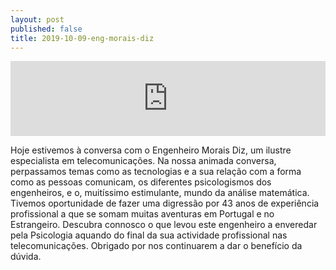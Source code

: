 ```yaml
---
layout: post
published: false
title: 2019-10-09-eng-morais-diz
---
```

<iframe width="100%" height="120" src="https://www.mixcloud.com/widget/iframe/?hide_cover=1&feed=%2Fbeneficiodaduvida%2Fbenef%C3%ADcio-da-d%C3%BAvida-engenheiro-morais-diz%2F" frameborder="0" ></iframe>

Hoje estivemos à conversa com o Engenheiro Morais Diz, um ilustre especialista em telecomunicações. Na nossa animada conversa, perpassamos temas como as tecnologias e a sua relação com a forma como as pessoas comunicam, os diferentes psicologismos dos engenheiros, e o, muitíssimo estimulante, mundo da análise matemática. Tivemos oportunidade de fazer uma digressão por 43 anos de experiência profissional a que se somam muitas aventuras em Portugal e no Estrangeiro. Descubra connosco o que levou este engenheiro a enveredar pela Psicologia aquando do final da sua actividade profissional nas telecomunicações. Obrigado por nos continuarem a dar o benefício da dúvida. 
